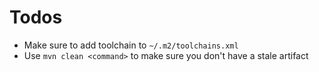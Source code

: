 # Todos
- Make sure to add toolchain to `~/.m2/toolchains.xml`
- Use `mvn clean <command>` to make sure you don't have a stale artifact

